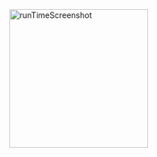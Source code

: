 <img width="247" alt="runTimeScreenshot" src="https://github.com/fahid247/fahid-s-game/assets/136666497/2de35fa3-a1d8-4faa-8947-54419e425901">
